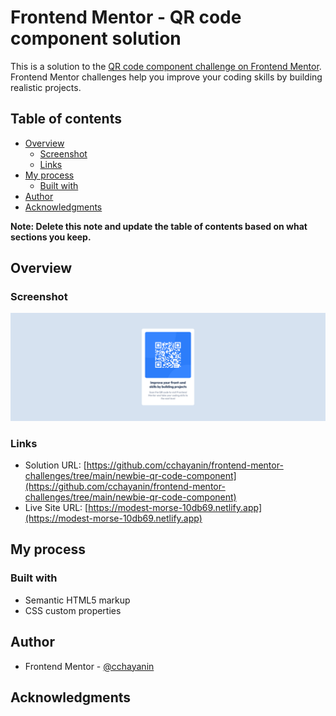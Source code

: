 # Frontend Mentor - QR code component solution

This is a solution to the [QR code component challenge on Frontend Mentor](https://www.frontendmentor.io/challenges/qr-code-component-iux_sIO_H). Frontend Mentor challenges help you improve your coding skills by building realistic projects.

## Table of contents

- [Overview](#overview)
  - [Screenshot](#screenshot)
  - [Links](#links)
- [My process](#my-process)
  - [Built with](#built-with)
- [Author](#author)
- [Acknowledgments](#acknowledgments)

**Note: Delete this note and update the table of contents based on what sections you keep.**

## Overview

### Screenshot

![](./screenshot.png)

### Links

- Solution URL: [https://github.com/cchayanin/frontend-mentor-challenges/tree/main/newbie-qr-code-component](https://github.com/cchayanin/frontend-mentor-challenges/tree/main/newbie-qr-code-component)
- Live Site URL: [https://modest-morse-10db69.netlify.app](https://modest-morse-10db69.netlify.app)

## My process

### Built with

- Semantic HTML5 markup
- CSS custom properties

## Author

- Frontend Mentor - [@cchayanin](https://www.frontendmentor.io/profile/cchayanin)

## Acknowledgments
